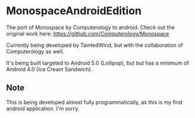 MonospaceAndroidEdition
=======================

The port of Monospace by Computerology to android. 
Check out the original work here: https://github.com/Computerology/Monospace

Currently being developed by TaintedWind, but with the collaboration of Computerology as well.

It's being built targeted to Android 5.0 (Lollipop), but but has a minimum of Android 4.0 (Ice Cream Sandwich).


Note
----

This is being developed almost fully programmatically, as this is my first android application. I'm sorry.

